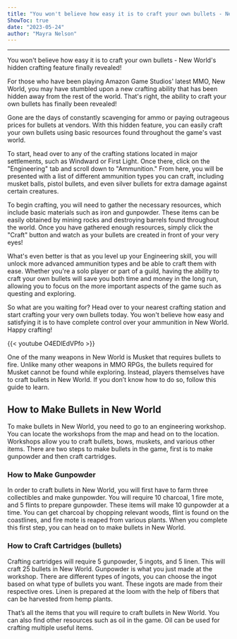 ```yaml
---
title: "You won't believe how easy it is to craft your own bullets - New World's hidden crafting feature finally revealed!"
ShowToc: true 
date: "2023-05-24"
author: "Mayra Nelson"
---
```

*****
You won't believe how easy it is to craft your own bullets - New World's hidden crafting feature finally revealed!

For those who have been playing Amazon Game Studios' latest MMO, New World, you may have stumbled upon a new crafting ability that has been hidden away from the rest of the world. That's right, the ability to craft your own bullets has finally been revealed!

Gone are the days of constantly scavenging for ammo or paying outrageous prices for bullets at vendors. With this hidden feature, you can easily craft your own bullets using basic resources found throughout the game's vast world.

To start, head over to any of the crafting stations located in major settlements, such as Windward or First Light. Once there, click on the "Engineering" tab and scroll down to "Ammunition." From here, you will be presented with a list of different ammunition types you can craft, including musket balls, pistol bullets, and even silver bullets for extra damage against certain creatures.

To begin crafting, you will need to gather the necessary resources, which include basic materials such as iron and gunpowder. These items can be easily obtained by mining rocks and destroying barrels found throughout the world. Once you have gathered enough resources, simply click the "Craft" button and watch as your bullets are created in front of your very eyes!

What's even better is that as you level up your Engineering skill, you will unlock more advanced ammunition types and be able to craft them with ease. Whether you're a solo player or part of a guild, having the ability to craft your own bullets will save you both time and money in the long run, allowing you to focus on the more important aspects of the game such as questing and exploring.

So what are you waiting for? Head over to your nearest crafting station and start crafting your very own bullets today. You won't believe how easy and satisfying it is to have complete control over your ammunition in New World. Happy crafting!

{{< youtube O4EDlEdVPfo >}} 



One of the many weapons in New World is Musket that requires bullets to fire. Unlike many other weapons in MMO RPGs, the bullets required for Musket cannot be found while exploring. Instead, players themselves have to craft bullets in New World. If you don’t know how to do so, follow this guide to learn.
 
## How to Make Bullets in New World
 
To make bullets in New World, you need to go to an engineering workshop. You can locate the workshops from the map and head on to the location. Workshops allow you to craft bullets, bows, muskets, and various other items. There are two steps to make bullets in the game, first is to make gunpowder and then craft cartridges.
 
### How to Make Gunpowder
 
In order to craft bullets in New World, you will first have to farm three collectibles and make gunpowder. You will require 10 charcoal, 1 fire mote, and 5 flints to prepare gunpowder. These items will make 10 gunpowder at a time. You can get charcoal by chopping relevant woods, flint is found on the coastlines, and fire mote is reaped from various plants. When you complete this first step, you can head on to make bullets in New World.
 
### How to Craft Cartridges (bullets)
 
Crafting cartridges will require 5 gunpowder, 5 ingots, and 5 linen. This will craft 25 bullets in New World. Gunpowder is what you just made at the workshop. There are different types of ingots, you can choose the ingot based on what type of bullets you want. These ingots are made from their respective ores. Linen is prepared at the loom with the help of fibers that can be harvested from hemp plants.
 
That’s all the items that you will require to craft bullets in New World. You can also find other resources such as oil in the game. Oil can be used for crafting multiple useful items.




